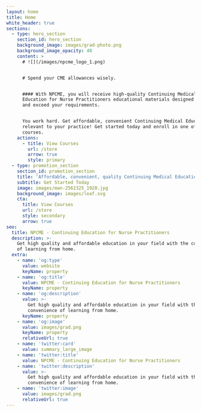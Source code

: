 ```yaml
---
layout: home
title: Home
white_header: true
sections:
  - type: hero_section
    section_id: hero_section
    background_image: images/grad-photo.png
    background_image_opacity: 40
    content: >
      # ![](/images/npcme_logo_1.png)


      # Spend your CME allowances wisely.


      #### With NPCME, you will receive high-quality Continuing Medical
      Education for Nurse Practitioners educational materials designed to meet
      and exceed your requirements.


      You work hard. Get affordable, convenient Continuing Medical Education
      relevant to your practice! Get started today and enroll in one of our
      courses.
    actions:
      - title: View Courses
        url: /store
        arrow: true
        style: primary
  - type: promotion_section
    section_id: promotion_section
    title: 'Affordable, convenient, quality Continuing Medical Education.'
    subtitle: Get Started Today
    image: images/man-2562325_1920.jpg
    background_image: images/leaf.svg
    cta:
      title: View Courses
      url: /store
      style: secondary
      arrow: true
seo:
  title: NPCME - Continuing Education for Nurse Practitioners
  description: >-
    Get high quality and affordable education in your field with the convenience
    of learning from home.
  extra:
    - name: 'og:type'
      value: website
      keyName: property
    - name: 'og:title'
      value: NPCME - Continuing Education for Nurse Practitioners
      keyName: property
    - name: 'og:description'
      value: >-
        Get high quality and affordable education in your field with the
        convenience of learning from home.
      keyName: property
    - name: 'og:image'
      value: images/grad.png
      keyName: property
      relativeUrl: true
    - name: 'twitter:card'
      value: summary_large_image
    - name: 'twitter:title'
      value: NPCME - Continuing Education for Nurse Practitioners
    - name: 'twitter:description'
      value: >-
        Get high quality and affordable education in your field with the
        convenience of learning from home.
    - name: 'twitter:image'
      value: images/grad.png
      relativeUrl: true
---
```

